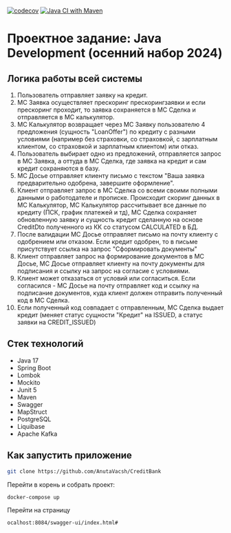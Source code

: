 [![codecov](https://codecov.io/gh/AnutaVacsh/CreditBank/branch/master/graph/badge.svg?token=YOUR_TOKEN)](https://codecov.io/gh/AnutaVacsh/CreditBank)
[![Java CI with Maven](https://github.com/AnutaVacsh/CreditBank/actions/workflows/maven.yml/badge.svg)](https://github.com/AnutaVacsh/CreditBank/actions/workflows/maven.yml)


# Проектное задание: Java Development (осенний набор 2024)

## Логика работы всей системы

1. Пользователь отправляет заявку на кредит.
2. МС Заявка осуществляет прескоринг прескорингзаявки и если прескоринг проходит, то заявка сохраняется в МС Сделка и
   отправляется в МС калькулятор.
3. МС Калькулятор возвращает через МС Заявку пользователю 4 предложения (сущность "LoanOffer") по кредиту с разными
   условиями (например без страховки, со страховкой, с зарплатным клиентом, со страховкой и зарплатным клиентом) или
   отказ.
4. Пользователь выбирает одно из предложений, отправляется запрос в МС Заявка, а оттуда в МС Сделка, где заявка на
   кредит и сам кредит сохраняются в базу.
5. МС Досье отправляет клиенту письмо с текстом "Ваша заявка предварительно одобрена, завершите оформление".
6. Клиент отправляет запрос в МС Сделка со всеми своими полными данными о работодателе и прописке.
   Происходит скоринг данных в МС Калькулятор, МС Калькулятор рассчитывает все данные по кредиту (ПСК, график платежей и
   тд), МС Сделка сохраняет обновленную заявку и сущность кредит сделанную на основе CreditDto полученного из КК со
   статусом CALCULATED в БД.
7. После валидации МС Досье отправляет письмо на почту клиенту с одобрением или отказом.
   Если кредит одобрен, то в письме присутствует ссылка на запрос "Сформировать документы"
8. Клиент отправляет запрос на формирование документов в МС Досье, МС Досье отправляет клиенту на почту документы для
   подписания и ссылку на запрос на согласие с условиями.
9. Клиент может отказаться от условий или согласиться.
   Если согласился - МС Досье на почту отправляет код и ссылку на подписание документов, куда клиент должен отправить
   полученный код в МС Сделка.
10. Если полученный код совпадает с отправленным, МС Сделка выдает кредит (меняет статус сущности "Кредит" на ISSUED, а
    статус заявки на CREDIT_ISSUED)


## Стек технологий

- Java 17
- Spring Boot
- Lombok
- Mockito
- Junit 5
- Maven
- Swagger
- MapStruct
- PostgreSQL
- Liquibase
- Apache Kafka

## Как запустить приложение
```bash
git clone https://github.com/AnutaVacsh/CreditBank 
```

Перейти в корень и собрать проект:
```bash
docker-compose up
```

Перейти на страницу
```bash
ocalhost:8084/swagger-ui/index.html#
```